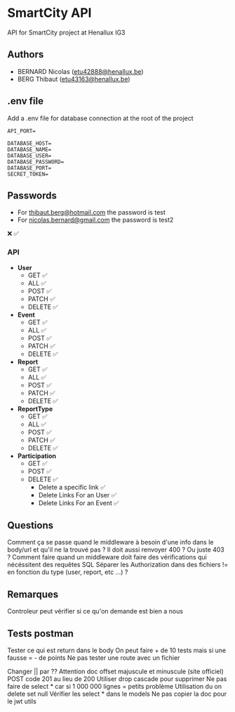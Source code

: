 # SmartCity API
API for SmartCity project at Henallux IG3

## Authors
- BERNARD Nicolas (etu42888@henallux.be)
- BERG Thibaut (etu43163@henallux.be)

## .env file
Add a .env file for database connection at the root of the project

```
API_PORT=

DATABASE_HOST=
DATABASE_NAME=
DATABASE_USER=
DATABASE_PASSWORD=
DATABASE_PORT=
SECRET_TOKEN=
```

## Passwords
- For thibaut.berg@hotmail.com the password is test
- For nicolas.bernard@gmail.com the password is test2

❌ ✅
### API
- **User**
    - GET ✅
    - ALL ✅
    - POST ✅
    - PATCH ✅
    - DELETE ✅
- **Event**
    - GET ✅
    - ALL ✅
    - POST ✅
    - PATCH ✅
    - DELETE ✅
- **Report**
    - GET ✅
    - ALL ✅
    - POST ✅
    - PATCH ✅
    - DELETE ✅
- **ReportType**
    - GET ✅
    - ALL ✅
    - POST ✅
    - PATCH ✅
    - DELETE ✅
- **Participation**
  - GET ✅
  - POST ✅
  - DELETE ✅
    - Delete a specific link ✅
    - Delete Links For an User ✅
    - Delete Links For an Event ✅

## Questions
Comment ça se passe quand le middleware à besoin d'une info dans le body/url et qu'il ne la trouvé pas ? Il doit aussi renvoyer 400 ? Ou juste 403 ?
Comment faire quand un middleware doit faire des vérifications qui nécéssitent des requêtes SQL
Séparer les Authorization dans des fichiers != en fonction du type (user, report, etc ...) ?


## Remarques
Controleur peut vérifier si ce qu'on demande est bien a nous

## Tests postman
Tester ce qui est return dans le body
On peut faire + de 10 tests mais si une fausse = - de points
Ne pas tester une route avec un fichier



Changer || par ??
Attention doc offset majuscule et minuscule (site officiel)
POST code 201 au lieu de 200
Utiliser drop cascade pour supprimer
Ne pas faire de select * car si 1 000 000 lignes = petits problème
Utilisation du on delete set null
Vérifier les select * dans le models
Ne pas copier la doc pour le jwt utils